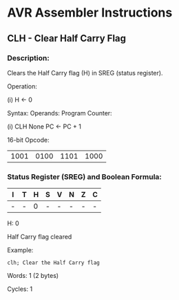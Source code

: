 AVR Assembler Instructions
==========================

CLH - Clear Half Carry Flag
---------------------------

### <a href="" id="N1446B"></a> Description:

Clears the Half Carry flag (H) in SREG (status register).

Operation:

(i) H ← 0

Syntax: Operands: Program Counter:

(i) CLH None PC ← PC + 1

16-bit Opcode:

|      |      |      |      |
|------|------|------|------|
| 1001 | 0100 | 1101 | 1000 |

### <a href="" id="N1449E"></a> Status Register (SREG) and Boolean Formula:

| I   | T   | H   | S   | V   | N   | Z   | C   |
|-----|-----|-----|-----|-----|-----|-----|-----|
| -   | -   | 0   | -   | -   | -   | -   | -   |

H: 0

Half Carry flag cleared

Example:

``` programlisting
clh; Clear the Half Carry flag
```

Words: 1 (2 bytes)

Cycles: 1
